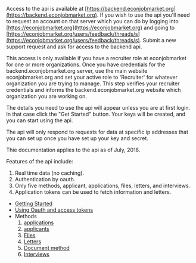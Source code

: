 Access to the api is available at [https://backend.econjobmarket.org](https://backend.econjobmarket.org).  If you wish to use the api you'll need to request an account on that server which you can do by logging into [https://econjobmarket.org](https://econjobmarket.org) and going to [https://econjobmarket.org/users/feedback/threads/s](https://econjobmarket.org/users/feedback/threads/s).  Submit a new support request and ask for access to the backend api.  

This access is only available if you have a recruiter role at econjobmarket for one or more organizations. Once you have credentials for the backend.econjobmarket.org server, use the main website econjobmarket.org and set your active role to 'Recruiter' for whatever organization you are trying to manage.  This step verifies your recruiter credentials and informs the backend.econjobmarket.org website which organization you are working on.

The details you need to use the api will appear unless you are at first login.  In that case click the "Get Started" button.  Your keys will be created, and you can start using the api.

The api will only respond to requests for data at specific ip addresses that you can set up once you have set up your key and secret.

Thie documentation applies to the api as of July, 2018.  

Features of the api include:

1. Real time data (no caching).
2. Authentication by oauth.
3. Only five methods, applicant, applications, files, letters, and interviews.
4. Application tokens can be used to fetch information and letters.  

- [Getting Started](/docs/api/Getting-Started.1.md)
- [Using Oauth and access tokens](/docs/api/Authentication-and-Access-Tokens.2.md)
- Methods
  1. [applications](/docs/api/Application-Method.3.md)
  2. [applicants](/docs/api/Applicant-Method.4.md)
  3. [Files](/docs/api/Files-Method.5.md)
  4. [Letters](/docs/api/Recommendation-Letters.6.md)
  6. [Document method](/docs/api/Document-Method.7.md)
  5. [Interviews](/docs/api/Interviews.8.md)
